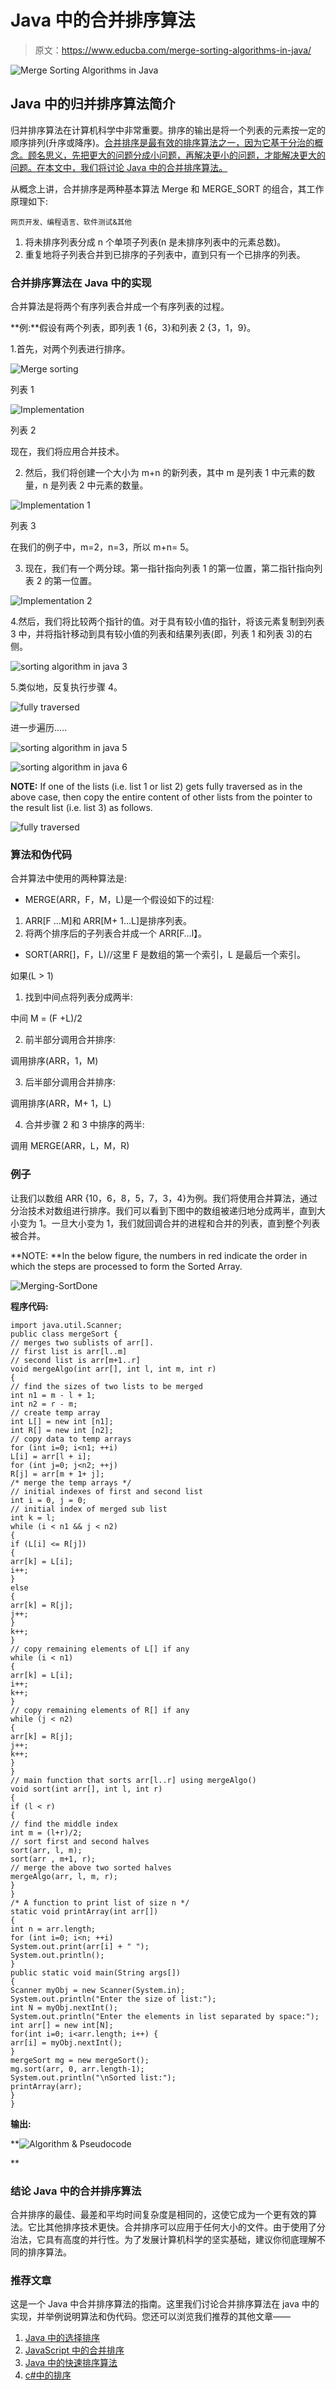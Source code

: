 # Java 中的合并排序算法

> 原文：<https://www.educba.com/merge-sorting-algorithms-in-java/>

![Merge Sorting Algorithms in Java](img/297d59afdb5bef50d9b9ad98566251ef.png)



## Java 中的归并排序算法简介

归并排序算法在计算机科学中非常重要。排序的输出是将一个列表的元素按一定的顺序排列(升序或降序)。[合并排序是最有效的排序算法之一，因为它基于分治的概念。顾名思义，先把更大的问题分成小问题，再解决更小的问题，才能解决更大的问题。在本文中，我们将讨论 Java 中的合并排序算法。](https://www.educba.com/merge-sort-in-java/)

从概念上讲，合并排序是两种基本算法 Merge 和 MERGE_SORT 的组合，其工作原理如下:

<small>网页开发、编程语言、软件测试&其他</small>

1.  将未排序列表分成 n 个单项子列表(n 是未排序列表中的元素总数)。
2.  重复地将子列表合并到已排序的子列表中，直到只有一个已排序的列表。

### 合并排序算法在 Java 中的实现

合并算法是将两个有序列表合并成一个有序列表的过程。

**例:**假设有两个列表，即列表 1 {6，3}和列表 2 {3，1，9}。

1.首先，对两个列表进行排序。

![Merge sorting ](img/8ea739fbd69fc73ebb0631bdc6f9aad1.png)



列表 1

![Implementation ](img/64ad66af004289483927faaf7be03841.png)



列表 2

现在，我们将应用合并技术。

2.  然后，我们将创建一个大小为 m+n 的新列表，其中 m 是列表 1 中元素的数量，n 是列表 2 中元素的数量。

![Implementation 1](img/406193e988efeb1bed1aea096cd818cc.png)



列表 3

在我们的例子中，m=2，n=3，所以 m+n= 5。

3.  现在，我们有一个两分球。第一指针指向列表 1 的第一位置，第二指针指向列表 2 的第一位置。

![Implementation 2](img/3ee18b574eae42fd20de450d1f88cd1d.png)



4.然后，我们将比较两个指针的值。对于具有较小值的指针，将该元素复制到列表 3 中，并将指针移动到具有较小值的列表和结果列表(即，列表 1 和列表 3)的右侧。

![sorting algorithm in java 3](img/2f5cf9bd47a45f9bd5a0fad5b7efba25.png)



5.类似地，反复执行步骤 4。

![fully traversed ](img/01d66a47975c7bdf347e16dab733212a.png)



进一步遍历…..

![sorting algorithm in java 5](img/2fed7a6f077bd180be1b29b5eba1c8f7.png)



![sorting algorithm in java 6](img/787da89e12598e785b15d325e007ae08.png)



**NOTE:** If one of the lists (i.e. list 1 or list 2) gets fully traversed as in the above case, then copy the entire content of other lists from the pointer to the result list (i.e. list 3) as follows.

![fully traversed](img/2c706d6a71fd130b43de83ece608a6f4.png)



### 算法和伪代码

合并算法中使用的两种算法是:

*   MERGE(ARR，F，M，L)是一个假设如下的过程:

1.  ARR[F …M]和 ARR[M+ 1…L]是排序列表。
2.  将两个排序后的子列表合并成一个 ARR[F…l】。

*   SORT(ARR[]，F，L)//这里 F 是数组的第一个索引，L 是最后一个索引。

如果(L > 1)

1.  找到中间点将列表分成两半:

中间 M = (F +L)/2

2.  前半部分调用合并排序:

调用排序(ARR，1，M)

3.  后半部分调用合并排序:

调用排序(ARR，M+ 1，L)

4.  合并步骤 2 和 3 中排序的两半:

调用 MERGE(ARR，L，M，R)

### 例子

让我们以数组 ARR {10，6，8，5，7，3，4}为例。我们将使用合并算法，通过分治技术对数组进行排序。我们可以看到下图中的数组被递归地分成两半，直到大小变为 1。一旦大小变为 1，我们就回调合并的进程和合并的列表，直到整个列表被合并。

**NOTE: **In the below figure, the numbers in red indicate the order in which the steps are processed to form the Sorted Array.

![Merging-SortDone](img/b3e3f063beceace4d382ed064fa35958.png)



**程序代码:**

```
import java.util.Scanner;
public class mergeSort {
// merges two sublists of arr[].
// first list is arr[l..m]
// second list is arr[m+1..r]
void mergeAlgo(int arr[], int l, int m, int r)
{
// find the sizes of two lists to be merged
int n1 = m - l + 1;
int n2 = r - m;
// create temp array
int L[] = new int [n1];
int R[] = new int [n2];
// copy data to temp arrays
for (int i=0; i<n1; ++i)
L[i] = arr[l + i];
for (int j=0; j<n2; ++j)
R[j] = arr[m + 1+ j];
/* merge the temp arrays */
// initial indexes of first and second list
int i = 0, j = 0;
// initial index of merged sub list
int k = l;
while (i < n1 && j < n2)
{
if (L[i] <= R[j])
{
arr[k] = L[i];
i++;
}
else
{
arr[k] = R[j];
j++;
}
k++;
}
// copy remaining elements of L[] if any
while (i < n1)
{
arr[k] = L[i];
i++;
k++;
}
// copy remaining elements of R[] if any
while (j < n2)
{
arr[k] = R[j];
j++;
k++;
}
}
// main function that sorts arr[l..r] using mergeAlgo()
void sort(int arr[], int l, int r)
{
if (l < r)
{
// find the middle index
int m = (l+r)/2;
// sort first and second halves
sort(arr, l, m);
sort(arr , m+1, r);
// merge the above two sorted halves
mergeAlgo(arr, l, m, r);
}
}
/* A function to print list of size n */
static void printArray(int arr[])
{
int n = arr.length;
for (int i=0; i<n; ++i)
System.out.print(arr[i] + " ");
System.out.println();
}
public static void main(String args[])
{
Scanner myObj = new Scanner(System.in);
System.out.println("Enter the size of list:");
int N = myObj.nextInt();
System.out.println("Enter the elements in list separated by space:");
int arr[] = new int[N];
for(int i=0; i<arr.length; i++) {
arr[i] = myObj.nextInt();
}
mergeSort mg = new mergeSort();
mg.sort(arr, 0, arr.length-1);
System.out.println("\nSorted list:");
printArray(arr);
}
}
```

**输出:**

**![Algorithm & Pseudocode](img/847a4ce56a028df442b3deb3df9d894e.png)

** 

### 结论 Java 中的合并排序算法

合并排序的最佳、最差和平均时间复杂度是相同的，这使它成为一个更有效的算法。它比其他排序技术更快。合并排序可以应用于任何大小的文件。由于使用了分治法，它具有高度的并行性。为了发展计算机科学的坚实基础，建议你彻底理解不同的排序算法。

### 推荐文章

这是一个 Java 中合并排序算法的指南。这里我们讨论合并排序算法在 java 中的实现，并举例说明算法和伪代码。您还可以浏览我们推荐的其他文章——

1.  [Java 中的选择排序](https://www.educba.com/selection-sort-in-java/)
2.  [JavaScript 中的合并排序](https://www.educba.com/merge-sort-in-javascript/)
3.  [Java 中的快速排序算法](https://www.educba.com/quick-sorting-algorithms-in-java/)
4.  [c#中的排序](https://www.educba.com/sorting-in-c-sharp/)





